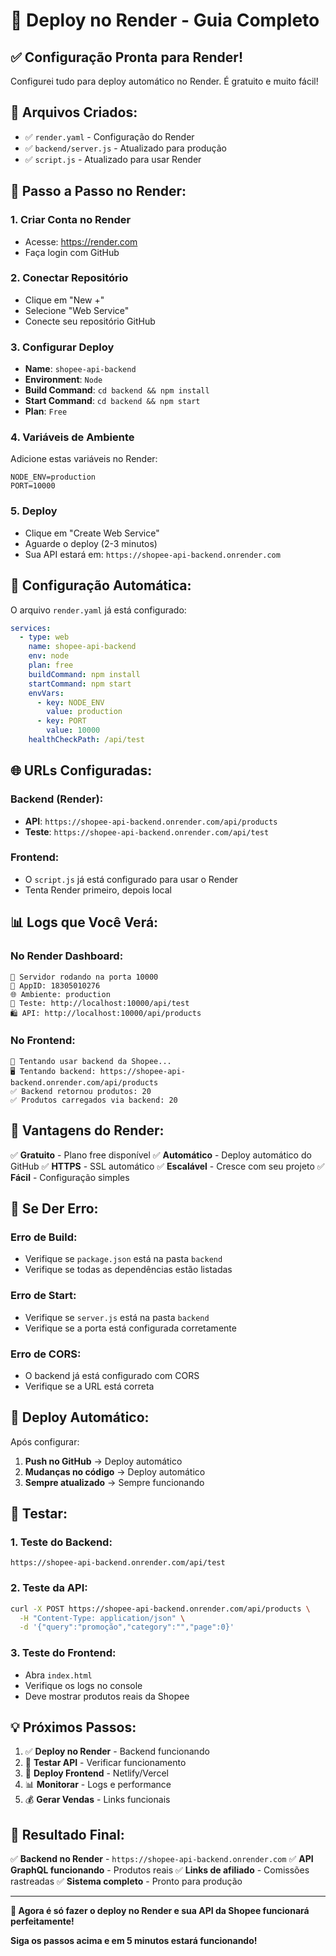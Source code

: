 # 🚀 Deploy no Render - Guia Completo

## ✅ **Configuração Pronta para Render!**

Configurei tudo para deploy automático no Render. É gratuito e muito fácil!

## 📁 **Arquivos Criados:**

- ✅ `render.yaml` - Configuração do Render
- ✅ `backend/server.js` - Atualizado para produção
- ✅ `script.js` - Atualizado para usar Render

## 🚀 **Passo a Passo no Render:**

### **1. Criar Conta no Render**
- Acesse: https://render.com
- Faça login com GitHub

### **2. Conectar Repositório**
- Clique em "New +"
- Selecione "Web Service"
- Conecte seu repositório GitHub

### **3. Configurar Deploy**
- **Name**: `shopee-api-backend`
- **Environment**: `Node`
- **Build Command**: `cd backend && npm install`
- **Start Command**: `cd backend && npm start`
- **Plan**: `Free`

### **4. Variáveis de Ambiente**
Adicione estas variáveis no Render:
```
NODE_ENV=production
PORT=10000
```

### **5. Deploy**
- Clique em "Create Web Service"
- Aguarde o deploy (2-3 minutos)
- Sua API estará em: `https://shopee-api-backend.onrender.com`

## 🔧 **Configuração Automática:**

O arquivo `render.yaml` já está configurado:
```yaml
services:
  - type: web
    name: shopee-api-backend
    env: node
    plan: free
    buildCommand: npm install
    startCommand: npm start
    envVars:
      - key: NODE_ENV
        value: production
      - key: PORT
        value: 10000
    healthCheckPath: /api/test
```

## 🌐 **URLs Configuradas:**

### **Backend (Render):**
- **API**: `https://shopee-api-backend.onrender.com/api/products`
- **Teste**: `https://shopee-api-backend.onrender.com/api/test`

### **Frontend:**
- O `script.js` já está configurado para usar o Render
- Tenta Render primeiro, depois local

## 📊 **Logs que Você Verá:**

### **No Render Dashboard:**
```
🚀 Servidor rodando na porta 10000
📱 AppID: 18305010276
🌐 Ambiente: production
🔗 Teste: http://localhost:10000/api/test
🛍️ API: http://localhost:10000/api/products
```

### **No Frontend:**
```
🚀 Tentando usar backend da Shopee...
🖥️ Tentando backend: https://shopee-api-backend.onrender.com/api/products
✅ Backend retornou produtos: 20
✅ Produtos carregados via backend: 20
```

## 🎯 **Vantagens do Render:**

✅ **Gratuito** - Plano free disponível
✅ **Automático** - Deploy automático do GitHub
✅ **HTTPS** - SSL automático
✅ **Escalável** - Cresce com seu projeto
✅ **Fácil** - Configuração simples

## 🚨 **Se Der Erro:**

### **Erro de Build:**
- Verifique se `package.json` está na pasta `backend`
- Verifique se todas as dependências estão listadas

### **Erro de Start:**
- Verifique se `server.js` está na pasta `backend`
- Verifique se a porta está configurada corretamente

### **Erro de CORS:**
- O backend já está configurado com CORS
- Verifique se a URL está correta

## 🔄 **Deploy Automático:**

Após configurar:
1. **Push no GitHub** → Deploy automático
2. **Mudanças no código** → Deploy automático
3. **Sempre atualizado** → Sempre funcionando

## 📱 **Testar:**

### **1. Teste do Backend:**
```
https://shopee-api-backend.onrender.com/api/test
```

### **2. Teste da API:**
```bash
curl -X POST https://shopee-api-backend.onrender.com/api/products \
  -H "Content-Type: application/json" \
  -d '{"query":"promoção","category":"","page":0}'
```

### **3. Teste do Frontend:**
- Abra `index.html`
- Verifique os logs no console
- Deve mostrar produtos reais da Shopee

## 💡 **Próximos Passos:**

1. ✅ **Deploy no Render** - Backend funcionando
2. 🔄 **Testar API** - Verificar funcionamento
3. 🚀 **Deploy Frontend** - Netlify/Vercel
4. 📊 **Monitorar** - Logs e performance
5. 💰 **Gerar Vendas** - Links funcionais

## 🌟 **Resultado Final:**

✅ **Backend no Render** - `https://shopee-api-backend.onrender.com`
✅ **API GraphQL funcionando** - Produtos reais
✅ **Links de afiliado** - Comissões rastreadas
✅ **Sistema completo** - Pronto para produção

---

**🚀 Agora é só fazer o deploy no Render e sua API da Shopee funcionará perfeitamente!**

**Siga os passos acima e em 5 minutos estará funcionando!**
